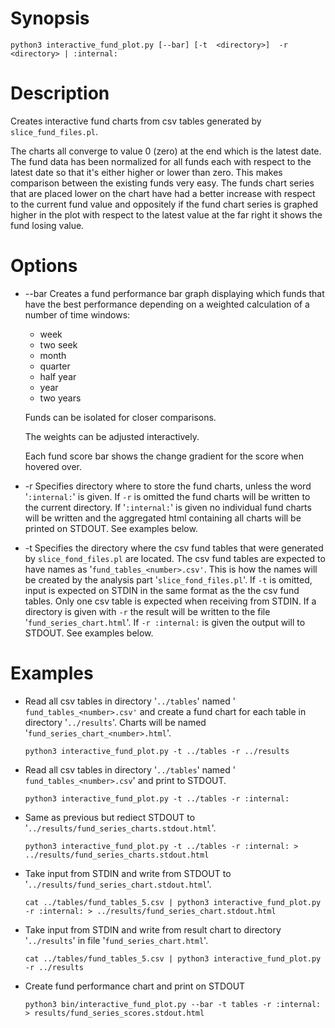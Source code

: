 # Synopsis

`python3 interactive_fund_plot.py [--bar] [-t  <directory>]  -r <directory> | :internal:`

# Description

Creates interactive fund charts from csv tables generated by `slice_fund_files.pl`.

The charts all converge to value 0 (zero) at the end which is the latest date. The fund data has been normalized for all funds each with respect to the latest date so that it's either higher or lower than zero. This makes comparison between the existing funds very easy. The funds chart series that are placed lower on the chart have had a better increase with respect to the current fund value and oppositely if the fund chart series is graphed higher in the plot with respect to the latest value at the far right it shows the fund losing value.

# Options

- --bar
  Creates a fund performance bar graph displaying which funds that have the best performance depending on a weighted calculation of a number of time windows:

  - week
  - two seek
  - month
  - quarter
  - half year
  - year
  - two years

  Funds can be isolated for closer comparisons.

  The weights can be adjusted interactively.

  Each fund score bar shows the change gradient for the score when hovered over.

- -r
  Specifies directory where to store the fund charts, unless the word '`:internal:`' is given. If `-r` is omitted the fund charts will be written to the current directory.
  If '`:internal:`' is given no individual fund charts will be written and the aggregated html containing all charts will be printed on STDOUT. See examples below.
- -t
  Specifies the directory where the csv fund tables that were generated by `slice_fond_files.pl` are located. The csv fund tables are expected to have names as '`fund_tables_<number>.csv'`. This is how the names will be created by the analysis part '`slice_fond_files.pl`'.
  If `-t` is omitted, input is expected on STDIN in the same format as the the csv fund tables. Only one csv table is expected when receiving from STDIN. If a directory is given with `-r` the result will be written to the file '`fund_series_chart.html`'. If `-r :internal:` is given the output will to STDOUT. See examples below.

# Examples

- Read all csv tables in directory '`../tables`' named ' `fund_tables_<number>.csv'` and create a fund chart for each table in directory '`../results`'. Charts will be named '`fund_series_chart_<number>.html`'.

  `python3 interactive_fund_plot.py -t ../tables -r ../results`

- Read all csv tables in directory '`../tables`' named ' `fund_tables_<number>.csv`' and print to STDOUT.

  `python3 interactive_fund_plot.py -t ../tables -r :internal:`

- Same as previous but rediect STDOUT to '`../results/fund_series_charts.stdout.html`'.

  `python3 interactive_fund_plot.py -t ../tables -r :internal: > ../results/fund_series_charts.stdout.html`

- Take input from STDIN and write from STDOUT to '`../results/fund_series_chart.stdout.html`'.

  `cat ../tables/fund_tables_5.csv | python3 interactive_fund_plot.py -r :internal: > ../results/fund_series_chart.stdout.html`

- Take input from STDIN and write from result chart to directory '`../results`' in file '`fund_series_chart.html`'.

  `cat ../tables/fund_tables_5.csv | python3 interactive_fund_plot.py -r ../results`

- Create fund performance chart and print on STDOUT

  `python3 bin/interactive_fund_plot.py --bar -t tables -r :internal: > results/fund_series_scores.stdout.html`

